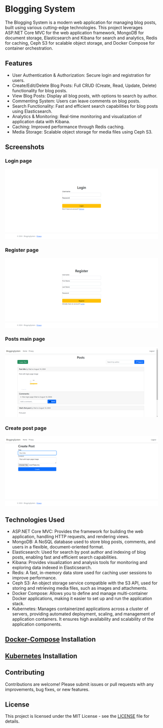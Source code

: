 # Blogging System

The Blogging System is a modern web application for managing blog posts, built using various cutting-edge technologies. This project leverages ASP.NET Core MVC for the web application framework, MongoDB for document storage, Elasticsearch and Kibana for search and analytics, Redis for caching, Ceph S3 for scalable object storage, and Docker Compose for container orchestration.

## Features

- User Authentication & Authorization: Secure login and registration for users.
- Create/Edit/Delete Blog Posts: Full CRUD (Create, Read, Update, Delete) functionality for blog posts.
- View Blog Posts: Display all blog posts, with options to search by author.
- Commenting System: Users can leave comments on blog posts.
- Search Functionality: Fast and efficient search capabilities for blog posts using Elasticsearch.
- Analytics & Monitoring: Real-time monitoring and visualization of application data with Kibana.
- Caching: Improved performance through Redis caching.
- Media Storage: Scalable object storage for media files using Ceph S3.

## Screenshots

### Login page
![LoginPage](Screenshots/LoginPage.png)

### Register page
![RegisterPage](Screenshots/RegisterPage.png)

### Posts main page
![PostsPage](Screenshots/PostsPage.png)

### Create post page
![CreatePostPage](Screenshots/CreatePostPage.png)

## Technologies Used

- ASP.NET Core MVC: Provides the framework for building the web application, handling HTTP requests, and rendering views.
- MongoDB: A NoSQL database used to store blog posts, comments, and users in a flexible, document-oriented format.
- Elasticsearch: Used for search by post author and indexing of blog posts, enabling fast and efficient search capabilities.
- Kibana: Provides visualization and analysis tools for monitoring and exploring data indexed in Elasticsearch.
- Redis: A fast, in-memory data store used for caching user sessions to improve performance.
- Ceph S3: An object storage service compatible with the S3 API, used for storing and retrieving media files, such as images and attachments.
- Docker Compose: Allows you to define and manage multi-container Docker applications, making it easier to set up and run the application stack.
- Kubernetes: Manages containerized applications across a cluster of servers, providing automated deployment, scaling, and management of application containers. It ensures high availability and scalability of the application components.

## [Docker-Compose](Docker-Compose/Readme.md) Installation

## [Kubernetes](Kubernetes/Readme.md) Installation

## Contributing

Contributions are welcome! Please submit issues or pull requests with any improvements, bug fixes, or new features.

## License

This project is licensed under the MIT License - see the [LICENSE](LICENSE) file for details.